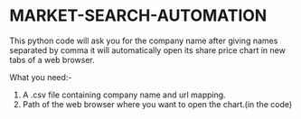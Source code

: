 # MARKET-SEARCH-AUTOMATION
This python code will ask you for the company name after giving names separated by comma it will automatically open its share price chart in new tabs of a web browser.

What you need:-
1. A .csv file containing company name and url mapping.
2. Path of the web browser where you want to open the chart.(in the code)
